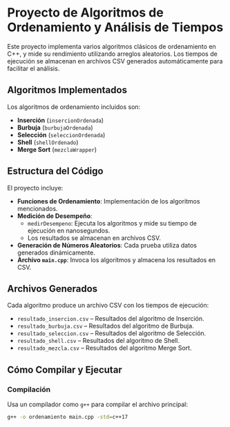 # **Proyecto de Algoritmos de Ordenamiento y Análisis de Tiempos**

Este proyecto implementa varios algoritmos clásicos de ordenamiento en C++, y mide su rendimiento utilizando arreglos aleatorios. Los tiempos de ejecución se almacenan en archivos CSV generados automáticamente para facilitar el análisis.

## **Algoritmos Implementados**
Los algoritmos de ordenamiento incluidos son:
- **Inserción** (`insercionOrdenada`)
- **Burbuja** (`burbujaOrdenada`)
- **Selección** (`seleccionOrdenada`)
- **Shell** (`shellOrdenado`)
- **Merge Sort** (`mezclaWrapper`)

## **Estructura del Código**
El proyecto incluye:
- **Funciones de Ordenamiento**: Implementación de los algoritmos mencionados.
- **Medición de Desempeño**:
  - `medirDesempeno`: Ejecuta los algoritmos y mide su tiempo de ejecución en nanosegundos.
  - Los resultados se almacenan en archivos CSV.
- **Generación de Números Aleatorios**: Cada prueba utiliza datos generados dinámicamente.
- **Archivo `main.cpp`**: Invoca los algoritmos y almacena los resultados en CSV.

## **Archivos Generados**
Cada algoritmo produce un archivo CSV con los tiempos de ejecución:
- `resultado_insercion.csv` – Resultados del algoritmo de Inserción.
- `resultado_burbuja.csv` – Resultados del algoritmo de Burbuja.
- `resultado_seleccion.csv` – Resultados del algoritmo de Selección.
- `resultado_shell.csv` – Resultados del algoritmo de Shell.
- `resultado_mezcla.csv` – Resultados del algoritmo Merge Sort.

## **Cómo Compilar y Ejecutar**
### **Compilación**
Usa un compilador como `g++` para compilar el archivo principal:
```bash
g++ -o ordenamiento main.cpp -std=c++17

